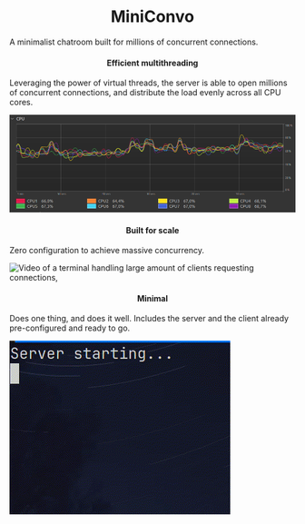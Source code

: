 <div>
<h1 style="text-align: center">MiniConvo</h1>
</div>

<p>A minimalist chatroom built for millions of concurrent connections.</p>

<h4 style="text-align: center">Efficient multithreading</h4>
<p>Leveraging the power of virtual threads, the server is able to open millions of concurrent connections, and distribute the load evenly across all CPU cores.</p>
<img src="src/main/resources/distributed-load.png" alt="CPU usage metrics showing stable load distribution">
<h4 style="text-align: center">Built for scale</h4>
<p>Zero configuration to achieve massive concurrency.</p>
<img src="src/main/resources/showcase-speed.gif" alt="Video of a terminal handling large amount of clients requesting connections,">
<h4 style="text-align: center">Minimal</h4>
<p>Does one thing, and does it well. Includes the server and the client already pre-configured and ready to go.</p>
<img src="src/main/resources/minimal.gif" alt="Shows an idle server waiting for connections">
